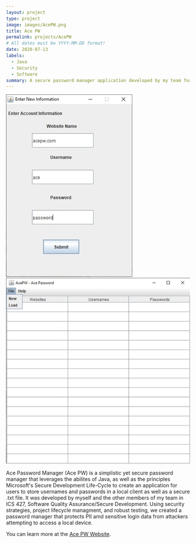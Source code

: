 ```yaml
---
layout: project
type: project
image: images/AcePW.png
title: Ace PW
permalink: projects/AcePW
# All dates must be YYYY-MM-DD format!
date: 2020-07-13
labels:
  - Java
  - Security
  - Software
summary: A secure password manager application developed by my team for ICS 427.
---
```


<div class="ui large rounded images">
  <img class="ui image" src="../images/ace2.jpg">
  <img class="ui image" src="../images/ace1.jpg">
</div>

Ace Password Manager (Ace PW) is a simplistic yet secure password manager that leverages the abilites of Java, as well as the principles Microsoft's Secure Development Life-Cycle to create an application for users to store usernames and passwords in a local client as well as a secure .txt file. It was developed by myself and the other members of my team in ICS 427, Software Quality Assurance/Secure Development. Using security strategies, project lifecycle managment, and robust testing, we created a password manager that protects PII amd sensitive login data from attackers attempting to access a local device.

You can learn more at the [Ace PW Website](https://github.com/christiancheshire/AcePassWord-AcePW).



